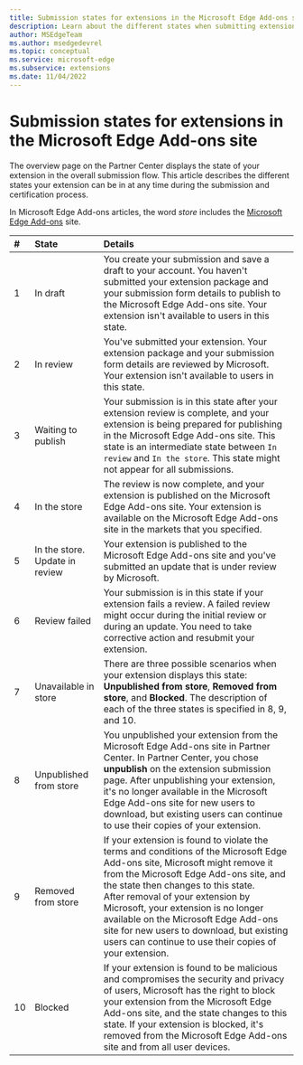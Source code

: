 ```yaml
---
title: Submission states for extensions in the Microsoft Edge Add-ons site
description: Learn about the different states when submitting extensions to the Microsoft Edge Add-ons site.
author: MSEdgeTeam
ms.author: msedgedevrel
ms.topic: conceptual
ms.service: microsoft-edge
ms.subservice: extensions
ms.date: 11/04/2022
---
```

# Submission states for extensions in the Microsoft Edge Add-ons site

The overview page on the Partner Center displays the state of your extension in the overall submission flow.  This article describes the different states your extension can be in at any time during the submission and certification process.

In Microsoft Edge Add-ons articles, the word _store_ includes the [Microsoft Edge Add-ons](https://microsoftedge.microsoft.com/addons/) site.

| # |  State |  Details |
|:--- |:--- |:--- |
| 1 |  In draft |  You create your submission and save a draft to your account.  You haven't submitted your extension package and your submission form details to publish to the Microsoft Edge Add-ons site.  Your extension isn't available to users in this state.  |
| 2|  In review |  You've submitted your extension.  Your extension package and your submission form details are reviewed by Microsoft.  Your extension isn't available to users in this state.  |
| 3|  Waiting to publish |  Your submission is in this state after your extension review is complete, and your extension is being prepared for publishing in the Microsoft Edge Add-ons site.  This state is an intermediate state between `In review` and `In the store`.  This state might not appear for all submissions.  |
| 4|  In the store |  The review is now complete, and your extension is published on the Microsoft Edge Add-ons site.  Your extension is available on the Microsoft Edge Add-ons site in the markets that you specified.  |
| 5 |  In the store.  Update in review |  Your extension is published to the Microsoft Edge Add-ons site and you've submitted an update that is under review by Microsoft.  |
| 6 |  Review failed |  Your submission is in this state if your extension fails a review.  A failed review might occur during the initial review or during an update.  You need to take corrective action and resubmit your extension.  |
| 7 |  Unavailable in store |  There are three possible scenarios when your extension displays this state:  **Unpublished from store**, **Removed from store**, and **Blocked**.  The description of each of the three states is specified in 8, 9, and 10.  |
| 8 |  Unpublished from store |  You unpublished your extension from the Microsoft Edge Add-ons site in Partner Center.  In Partner Center, you chose **unpublish** on the extension submission page.  After unpublishing your extension, it's no longer available in the Microsoft Edge Add-ons site for new users to download, but existing users can continue to use their copies of your extension.  |
| 9 |  Removed from store |  If your extension is found to violate the terms and conditions of the Microsoft Edge Add-ons site, Microsoft might remove it from the Microsoft Edge Add-ons site, and the state then changes to this state.  <br />  After removal of your extension by Microsoft, your extension is no longer available on the Microsoft Edge Add-ons site for new users to download, but existing users can continue to use their copies of your extension.  |
| 10 |  Blocked |  If your extension is found to be malicious and compromises the security and privacy of users, Microsoft has the right to block your extension from the Microsoft Edge Add-ons site, and the state changes to this state.  If your extension is blocked, it's removed from the Microsoft Edge Add-ons site and from all user devices.  |
